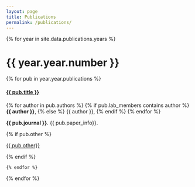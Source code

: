 ```yaml
---
layout: page
title: Publications
permalink: /publications/
---
```


<style>
    .row{
        display: flex;
    }

</style>

<div class="post-content">
{% for year in site.data.publications.years %}
    <h1> {{ year.year.number }} </h1>
    {% for pub in year.year.publications %}
        <h4><ins><a href="{{ pub.link }}"> {{ pub.title }}</a></ins></h4>
    <p>
        {% for author in pub.authors %}
            {% if pub.lab_members contains author %}
                <strong>{{ author }}</strong>,
            {% else %}
                {{ author }},
            {% endif %}
        {% endfor %}
    </p>
    <p>
    <strong>{{ pub.journal }}</strong>. {{ pub.paper_info}}.
    </p>
    {% if pub.other %}
        <p><ins> {{ pub.other}} </ins></p>
    {% endif %}

    {% endfor %}
{% endfor %}
</div>